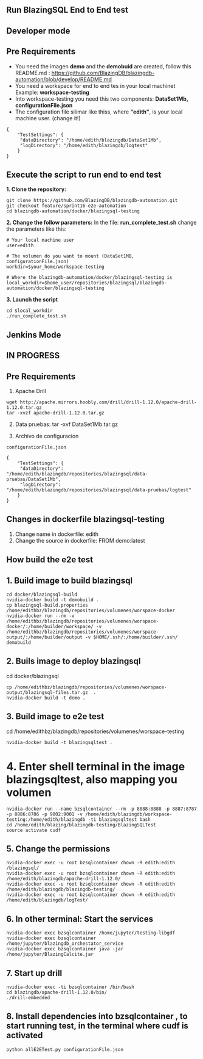 
## Run BlazingSQL End to End test

## Developer mode

## Pre Requirements
-  You need the imagen **demo** and the **demobuid** are created, follow this README.md : https://github.com/BlazingDB/blazingdb-automation/blob/develop/README.md
-  You need a workspace  for end to end tes in your local machinet Example: **workspace-testing**
-  Into workspace-testing you need this  two components: **DataSet1Mb, configurationFile.json**
-  The configuration file silimar like thiss, where  **"edith"**, is your local machine user. (change it!)
```shell-script
{
    "TestSettings": {
     "dataDirectory": "/home/edith/blazingdb/DataSet1Mb",
     "logDirectory": "/home/edith/blazingdb/logtest"
    }
}
```

## Execute the script to run end to end test

**1. Clone the repository:**
```shell-script
git clone https://github.com/BlazingDB/blazingdb-automation.git
git checkout feature/sprint16-e2e-automation
cd blazingdb-automation/docker/blazingsql-testing
```

**2.  Change the follow parameters:**
In the file: **run_complete_test.sh** change the parameters like this:
```shell-script
# Your local machine user
user=edith

# The volumen do you want to mount (DataSet1MB, configurationFile.json)
workdir=$your_home/workspace-testing

# Where the blazingdb-automation/docker/blazingsql-testing is
local_workdir=$home_user/repositories/blazingsql/blazingdb-automation/docker/blazingsql-testing
```
**3. Launch the script**
```shell-script
cd $local_workdir
./run_complete_test.sh
```

## Jenkins Mode

## IN PROGRESS

## Pre Requirements

1.  Apache Drill
```shell-script
wget http://apache.mirrors.hoobly.com/drill/drill-1.12.0/apache-drill-1.12.0.tar.gz
tar -xvzf apache-drill-1.12.0.tar.gz
```

2. Data pruebas: 
tar -xvf DataSet1Mb.tar.gz

3. Archivo de configuracion
```shell-script
configurationFile.json

{
    "TestSettings": {
     "dataDirectory": "/home/edith/blazingdb/repositories/blazingsql/data-pruebas/DataSet1Mb",
     "logDirectory": "/home/edith/blazingdb/repositories/blazingsql/data-pruebas/logtest"
    }
}
```


## Changes in dockerfile blazingsql-testing

1. Change name in dockerfile: edith
2. Change the source in dockerfile: FROM demo:latest


## How build the e2e test

## 1. Build image to build blazingsql
```shell-script
cd docker/blazingsql-build
nvidia-docker build -t demobuild .
cp blazingsql-build.properties /home/edithbz/blazingdb/repositories/volumenes/worspace-docker
nvidia-docker run --rm -v /home/edithbz/blazingdb/repositories/volumenes/worspace-docker/:/home/builder/workspace/ -v /home/edithbz/blazingdb/repositories/volumenes/worspace-output/:/home/builder/output -v $HOME/.ssh/:/home/builder/.ssh/ demobuild
```

## 2. Buils image to deploy blazingsql

cd docker/blazingsql
```shell-script
cp /home/edithbz/blazingdb/repositories/volumenes/worspace-output/blazingsql-files.tar.gz  .
nvidia-docker build -t demo .
```

## 3. Build image to e2e test

cd /home/edithbz/blazingdb/repositories/volumenes/worspace-testing
```shell-script
nvidia-docker build -t blazingsqltest .
```

# 4. Enter shell terminal in the image blazingsqltest, also mapping you volumen
```shell-script
nvidia-docker run --name bzsqlcontainer --rm -p 8888:8888 -p 8887:8787 -p 8886:8786 -p 9002:9001 -v /home/edith/blazingdb/workspace-testing:/home/edith/blazingdb -ti blazingsqltest bash
cd /home/edith/blazing/blazingdb-testing/BlazingSQLTest
source activate cudf
```

## 5. Change the permissions
```shell-script
nvidia-docker exec -u root bzsqlcontainer chown -R edith:edith /blazingsql/
nvidia-docker exec -u root bzsqlcontainer chown -R edith:edith /home/edith/blazingdb/apache-drill-1.12.0/
nvidia-docker exec -u root bzsqlcontainer chown -R edith:edith /home/edith/blazingdb/blazingdb-testing/
nvidia-docker exec -u root bzsqlcontainer chown -R edith:edith /home/edith/blazingdb/logTest/
```

## 6. In other terminal: Start the services
```shell-script
nvidia-docker exec bzsqlcontainer /home/jupyter/testing-libgdf
nvidia-docker exec bzsqlcontainer /home/jupyter/blazingdb_orchestator_service
nvidia-docker exec bzsqlcontainer java -jar /home/jupyter/BlazingCalcite.jar
```

## 7. Start up drill
```shell-script
nvidia-docker exec -ti bzsqlcontainer /bin/bash
cd blazingdb/apache-drill-1.12.0/bin/
./drill-embedded
```

## 8. Install dependencies into bzsqlcontainer , to start running test, in the terminal where cudf is activated
```shell-script
python allE2ETest.py configurationFile.json
```


